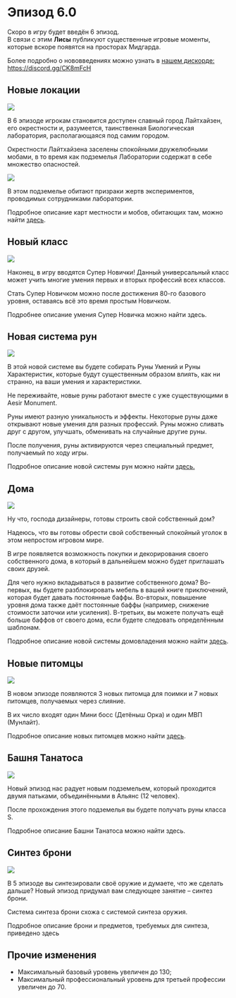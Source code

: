 <h1 id="эпизод-6.0">Эпизод 6.0</h1>
<p>Скоро в игру будет введён 6 эпизод.<br>
В связи с этим <strong>Лисы</strong> публикуют существенные игровые моменты, которые вскоре появятся на просторах Мидгарда.</p>
<p>Более подробно о нововведениях можно узнать в <a target="_blank" href="https://discord.gg/CK8mFcH">нашем дискорде: https://discord.gg/CK8mFcH</a></p>
<h2 id="новые-локации">Новые локации</h2>
<img src="./light.jpg" />
<p>В 6 эпизоде игрокам становится доступен славный город Лайтхайзен, его окрестности и, разумеется, таинственная Биологическая лаборатория, располагающаяся под самим городом.</p>
<p>Окрестности Лайтхайзена заселены спокойными дружелюбными мобами, в то время как подземелья Лаборатории содержат в себе множество опасностей.</p>
<img src="./Biolab.jpg" />
<p>В этом подземелье обитают призраки жертв экспериментов, проводимых сотрудниками лаборатории.</p>
<p>Подробное описание карт местности и мобов, обитающих там, можно найти <a href="./Maps and Mobs/">здесь</a>.</p>
<h2 id="новый-класс">Новый класс</h2>
<img src="./Supernovice.jpg" />
<p>Наконец, в игру вводятся Супер Новички! Данный универсальный класс может учить многие умения первых и вторых профессий всех классов.</p>
<p>Стать Супер Новичком можно после достижения 80-го базового уровня, оставаясь всё это время простым Новичком.</p>
<p>Подробнее описание умения Супер Новичка можно найти здесь.</p>
<h2 id="новая-система-рун">Новая система рун</h2>
<img src="./Runes.jpg" />
<p>В этой новой системе вы будете собирать Руны Умений и Руны Характеристик, которые будут существенным образом влиять, как ни странно, на ваши умения и характеристики.</p>
<p>Не переживайте, новые руны работают вместе с уже существующими в Aesir Monument.</p>
<p>Руны имеют разную уникальность и эффекты. Некоторые руны даже открывают новые умения для разных профессий. Руны можно сливать друг с другом, улучшать, обменивать на случайные другие руны.</p>
<p>После получения, руны активируются через специальный предмет, получаемый по ходу игры.</p>
<p>Подробное описание новой системы рун можно найти <a href="./Runes/">здесь.</a></p>
<h2 id="дома">Дома</h2>
<img src="./House.jpg" />
<p>Ну что, господа дизайнеры, готовы строить свой собственный дом?</p> 
<p>Надеюсь, что вы готовы обрести свой собственный спокойный уголок в этом непростом игровом мире.</p>
<p>В игре появляется возможность покупки и декорирования своего собственного дома, в который в дальнейшем можно будет приглашать своих друзей.</p>
<p>Для чего нужно вкладываться в развитие собственного дома? Во-первых, вы будете разблокировать мебель в вашей книге приключений, которая будет давать постоянные баффы. Во-вторых, повышение уровня дома также даёт постоянные баффы (например, снижение стоимости заточки или усиления). В-третьих, вы можете получать ещё больше баффов от своего дома, если будете следовать определённым шаблонам.</p>
<p>Подробное описание новой системы домовладения можно найти <a href="./House/">здесь</a>.</p>
<h2 id="новые-питомцы">Новые питомцы</h2>
<img src="./Moonlight_pet.jpg" />
<p>В новом эпизоде появляются 3 новых питомца для поимки и 7 новых питомцев, получаемых через слияние.</p>
<p>В их число входят один Мини босс (Детёныш Орка) и один МВП (Мунлайт).</p>
<p>Подробное описание новых питомцев можно найти <a href="./Pets/">здесь</a>.</p>
<h2 id="башня-танатоса">Башня Танатоса</h2>
<img src="./Thanatos.png" />
<p>Новый эпизод нас радует новым подземельем, который проходится двумя патьками, объединёнными в Альянс (12 человек).</p>
<p>После прохождения этого подземелья вы будете получать руны класса S.</p>
<p>Подробное описание Башни Танатоса можно найти здесь.</p>
<h2 id="синтез-брони">Синтез брони</h2>
<img src="./Synthesis.jpg" />
<p>В 5 эпизоде вы синтезировали своё оружие и думаете, что же сделать дальше? Новый эпизод придумал вам следующее занятие – синтез брони.</p>
<p>Система синтеза брони схожа с системой синтеза оружия.</p>
<p>Подробное описание брони и предметов, требуемых для синтеза, приведено здесь</p>
<h2 id="прочие-изменения">Прочие изменения</h2>
<ul>
<li>Максимальный базовый уровень увеличен до 130;</li>
<li>Максимальный профессиональный уровень для третьей профессии увеличен до 70.</li>
</ul>
